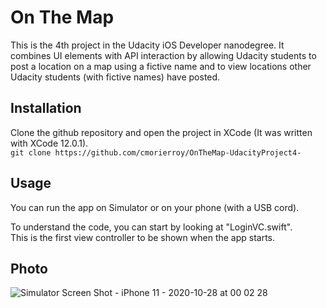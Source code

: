 # On The Map
This is the 4th project in the Udacity iOS Developer nanodegree. It combines UI elements with API interaction by allowing Udacity students to post a location on a map using a fictive name and to view locations other Udacity students (with fictive names) have posted.

## Installation
Clone the github repository and open the project in XCode (It was written with XCode 12.0.1). <br>
`git clone https://github.com/cmorierroy/OnTheMap-UdacityProject4-`

## Usage
You can run the app on Simulator or on your phone (with a USB cord).

To understand the code, you can start by looking at "LoginVC.swift". <br> This is the first view controller to be shown when the app starts.

## Photo
![Simulator Screen Shot - iPhone 11 - 2020-10-28 at 00 02 28](https://user-images.githubusercontent.com/16982565/97393354-17a68880-18b1-11eb-8691-73d4246c4faf.png)
